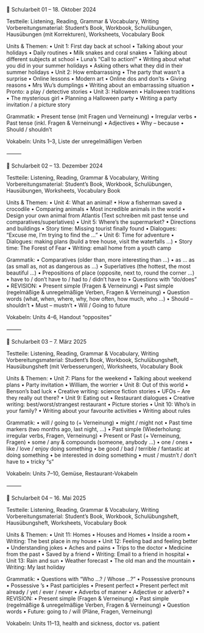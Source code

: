 
📝 Schularbeit 01 – 18. Oktober 2024

Testteile: Listening, Reading, Grammar & Vocabulary, Writing
Vorbereitungsmaterial: Student’s Book, Workbook, Schulübungen, Hausübungen (mit Korrekturen), Worksheets, Vocabulary Book

Units & Themen:
	•	Unit 1: First day back at school
	•	Talking about your holidays
	•	Daily routines
	•	Milk snakes and coral snakes
	•	Talking about different subjects at school
	•	Luna’s “Call to action!”
	•	Writing about what you did in your summer holidays
	•	Asking others what they did in their summer holidays
	•	Unit 2: How embarrassing
	•	The party that wasn’t a surprise
	•	Online lessons
	•	Modern art
	•	Online dos and don’ts
	•	Giving reasons
	•	Mrs Wu’s dumplings
	•	Writing about an embarrassing situation
	•	Pronto: a play / detective stories
	•	Unit 3: Halloween
	•	Halloween traditions
	•	The mysterious girl
	•	Planning a Halloween party
	•	Writing a party invitation / a picture story

Grammatik:
	•	Present tense (mit Fragen und Verneinung)
	•	Irregular verbs
	•	Past tense (inkl. Fragen & Verneinung)
	•	Adjectives
	•	Why – because
	•	Should / shouldn’t

Vokabeln: Units 1–3, Liste der unregelmäßigen Verben

⸻

📝 Schularbeit 02 – 13. Dezember 2024

Testteile: Listening, Reading, Grammar & Vocabulary, Writing
Vorbereitungsmaterial: Student’s Book, Workbook, Schulübungen, Hausübungen, Worksheets, Vocabulary Book

Units & Themen:
	•	Unit 4: What an animal!
	•	How a fisherman saved a crocodile
	•	Comparing animals
	•	Most incredible animals in the world
	•	Design your own animal from Atlantis (Text schreiben mit past tense und comparatives/superlatives)
	•	Unit 5: Where’s the supermarket?
	•	Directions and buildings
	•	Story time: Missing tourist finally found
	•	Dialogues: “Excuse me, I’m trying to find the …”
	•	Unit 6: Time for adventure
	•	Dialogues: making plans (build a tree house, visit the waterfalls …)
	•	Story time: The Forest of Fear
	•	Writing: email home from a youth camp

Grammatik:
	•	Comparatives (older than, more interesting than …)
	•	as … as (as small as, not as dangerous as …)
	•	Superlatives (the hottest, the most beautiful …)
	•	Prepositions of place (opposite, next to, round the corner …)
	•	have to / don’t have to / had to / didn’t have to
	•	Questions with “do/does”
	•	REVISION:
	•	Present simple (Fragen & Verneinung)
	•	Past simple (regelmäßige & unregelmäßige Verben, Fragen & Verneinung)
	•	Question words (what, when, where, why, how often, how much, who …)
	•	Should – shouldn’t
	•	Must – mustn’t
	•	Will / Going to future

Vokabeln: Units 4–6, Handout “opposites”

⸻

📝 Schularbeit 03 – 7. März 2025

Testteile: Listening, Reading, Grammar & Vocabulary, Writing
Vorbereitungsmaterial: Student’s Book, Workbook, Schulübungsheft, Hausübungsheft (mit Verbesserungen), Worksheets, Vocabulary Book

Units & Themen:
	•	Unit 7: Plans for the weekend
	•	Talking about weekend plans
	•	Party invitation
	•	William, the worrier
	•	Unit 8: Out of this world
	•	Benson’s bad luck
	•	Creative writing: science fiction stories
	•	UFOs – Are they really out there?
	•	Unit 9: Eating out
	•	Restaurant dialogues
	•	Creative writing: best/worst/strangest restaurant
	•	Picture stories
	•	Unit 10: Who’s in your family?
	•	Writing about your favourite activities
	•	Writing about rules

Grammatik:
	•	will / going to (+ Verneinung)
	•	might / might not
	•	Past time markers (two months ago, last night, …)
	•	Past simple (Wiederholung: irregular verbs, Fragen, Verneinung)
	•	Present or Past (+ Verneinung, Fragen)
	•	some / any & compounds (someone, anybody …)
	•	one / ones
	•	like / love / enjoy doing something
	•	be good / bad / terrible / fantastic at doing something
	•	be interested in doing something
	•	must / mustn’t / don’t have to
	•	tricky “s”

Vokabeln: Units 7–10, Gemüse, Restaurant-Vokabeln

⸻

📝 Schularbeit 04 – 16. Mai 2025

Testteile: Listening, Reading, Grammar & Vocabulary, Writing
Vorbereitungsmaterial: Student’s Book, Workbook, Schulübungsheft, Hausübungsheft, Worksheets, Vocabulary Book

Units & Themen:
	•	Unit 11: Homes
	•	Houses and Homes
	•	Inside a room
	•	Writing: The best place in my house
	•	Unit 12: Feeling bad and feeling better
	•	Understanding jokes
	•	Aches and pains
	•	Trips to the doctor
	•	Medicine from the past
	•	Saved by a friend
	•	Writing: Email to a friend in hospital
	•	Unit 13: Rain and sun
	•	Weather forecast
	•	The old man and the mountain
	•	Writing: My last holiday

Grammatik:
	•	Questions with “Who …? / Whose …?”
	•	Possessive pronouns
	•	Possessive ’s
	•	Past participles
	•	Present perfect
	•	Present perfect mit already / yet / ever / never
	•	Adverbs of manner
	•	Adjective or adverb?
	•	REVISION:
	•	Present simple (Fragen & Verneinung)
	•	Past simple (regelmäßige & unregelmäßige Verben, Fragen & Verneinung)
	•	Question words
	•	Future: going to / will (Pläne, Fragen, Verneinung)

Vokabeln: Units 11–13, health and sickness, doctor vs. patient

